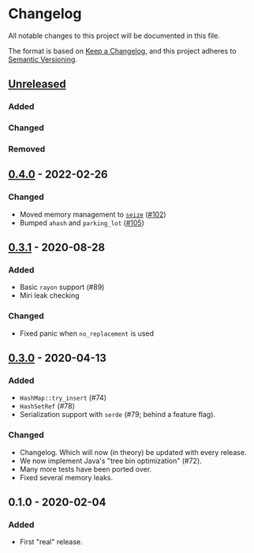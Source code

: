# Changelog
All notable changes to this project will be documented in this file.

The format is based on [Keep a Changelog](https://keepachangelog.com/en/1.0.0/),
and this project adheres to [Semantic Versioning](https://semver.org/spec/v2.0.0.html).

## [Unreleased]
### Added

### Changed

### Removed

## [0.4.0] - 2022-02-26
### Changed
- Moved memory management to [`seize`]() ([#102])
- Bumped `ahash` and `parking_lot` ([#105])

[`seize`]: https://docs.rs/seize/latest/seize/
[#102]: https://github.com/jonhoo/flurry/pull/102
[#105]: https://github.com/jonhoo/flurry/pull/105

## [0.3.1] - 2020-08-28
### Added
- Basic `rayon` support (#89)
- Miri leak checking

### Changed
- Fixed panic when `no_replacement` is used

## [0.3.0] - 2020-04-13
### Added
- `HashMap::try_insert` (#74)
- `HashSetRef` (#78)
- Serialization support with `serde` (#79; behind a feature flag).

### Changed
- Changelog. Which will now (in theory) be updated with every release.
- We now implement Java's "tree bin optimization" (#72).
- Many more tests have been ported over.
- Fixed several memory leaks.

## 0.1.0 - 2020-02-04
### Added
- First "real" release.

[Unreleased]: https://github.com/jonhoo/flurry/compare/v0.4.0...HEAD
[0.4.0]: https://github.com/jonhoo/flurry/compare/v0.3.1...v0.4.0
[0.3.1]: https://github.com/jonhoo/flurry/compare/v0.3.0...v0.3.1
[0.3.0]: https://github.com/jonhoo/flurry/compare/v0.2.1...v0.3.0
